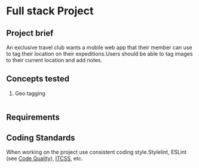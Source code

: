Full stack Project
======================

## Project brief
An exclusive travel club wants a mobile web app that their member can use to tag their location on their expeditions.Users should be able to tag images to their current location and add notes.
## Concepts tested
1. Geo tagging


![]()
## Requirements



## Coding Standards
When working on the project use consistent coding style.Stylelint, ESLint (see [Code Quality](https://www.getchisel.co/docs/development/code-quality/)), [ITCSS](https://www.getchisel.co/docs/development/itcss/), etc.
